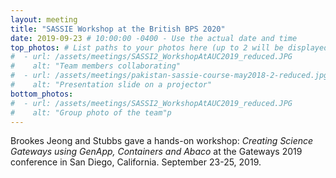 ```yaml
---
layout: meeting
title: "SASSIE Workshop at the British BPS 2020"
date: 2019-09-23 # 10:00:00 -0400 - Use the actual date and time
top_photos: # List paths to your photos here (up to 2 will be displayed side by side at the top)
#  - url: /assets/meetings/SASSI2_WorkshopAtAUC2019_reduced.JPG
#    alt: "Team members collaborating"
#  - url: /assets/meetings/pakistan-sassie-course-may2018-2-reduced.jpg
#    alt: "Presentation slide on a projector"
bottom_photos:
#  - url: /assets/meetings/SASSI2_WorkshopAtAUC2019_reduced.JPG
#    alt: "Group photo of the team"p
---
```

Brookes Jeong and Stubbs gave a hands-on workshop: *Creating Science Gateways using GenApp, Containers and Abaco* at
the Gateways 2019 conference in San Diego, California. September 23-25, 2019.